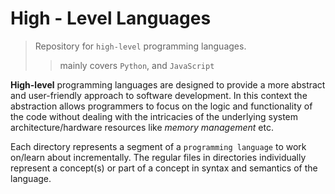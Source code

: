 # High - Level Languages

> Repository for `high-level` programming languages.  
>> mainly covers `Python`, and `JavaScript`

**High-level** programming languages are designed to provide a more abstract and user-friendly approach to software development. In this context the abstraction allows programmers to focus on the logic and functionality of the code without dealing with the intricacies of the underlying system architecture/hardware resources like *memory management* etc.

Each directory represents a segment of a `programming language` to work on/learn about incrementally. The regular files in directories individually represent a concept(s) or part of a concept in syntax and semantics of the language.

